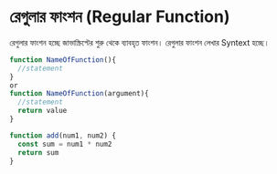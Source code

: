 # রেগুলার ফাংশন (Regular Function)

রেগুলার ফাংশন হচ্ছে জাভাস্ক্রিপ্টের শুরু থেকে ব্যাবহৃত ফাংশন। রেগুলার ফাংশন লেখার Syntext হচ্ছে।&#x20;

```javascript
function NameOfFunction(){
  //statement
}
or
function NameOfFunction(argument){
  //statement
  return value
}
```

```javascript
function add(num1, num2) {
  const sum = num1 * num2
  return sum
}
```
